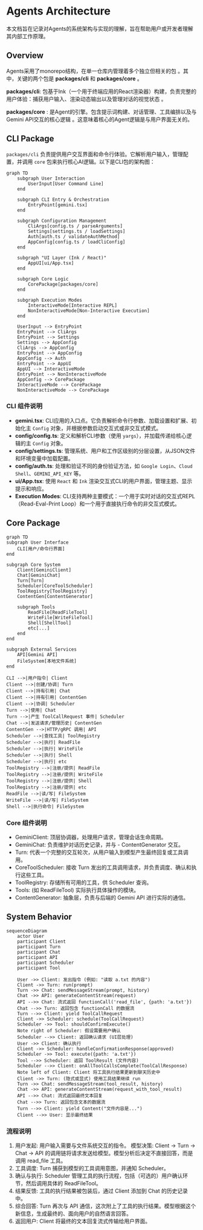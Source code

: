 # Agents Architecture

本文档旨在记录对Agents的系统架构与实现的理解，旨在帮助用户或开发者理解其内部工作原理。

## Overview

Agents采用了monorepo结构，在单一仓库内管理着多个独立但相关的包 。其中，关键的两个包是 **packages/cli** 和 **packages/core** 。

**packages/cli**: 包基于Ink（一个用于终端应用的React渲染器）构建，负责完整的用户体验：捕获用户输入、渲染动态输出以及管理对话的视觉状态 。  

**packages/core** : 是Agent的引擎。包含提示词构建、对话管理、工具编排以及与Gemini API交互的核心逻辑 。这意味着核心的Agent逻辑是与用户界面无关的。

## CLI Package

`packages/cli` 负责提供用户交互界面和命令行体验。它解析用户输入，管理配置，并调用 `core` 包来执行核心AI逻辑。以下是CLI包的架构图：

```mermaid
graph TD
    subgraph User Interaction
        UserInput[User Command Line]
    end

    subgraph CLI Entry & Orchestration
        EntryPoint[gemini.tsx]
    end

    subgraph Configuration Management
        CliArgs[config.ts / parseArguments]
        Settings[settings.ts / loadSettings]
        Auth[auth.ts / validateAuthMethod]
        AppConfig[config.ts / loadCliConfig]
    end

    subgraph "UI Layer (Ink / React)"
        AppUI[ui/App.tsx]
    end

    subgraph Core Logic
        CorePackage[packages/core]
    end

    subgraph Execution Modes
        InteractiveMode[Interactive REPL]
        NonInteractiveMode[Non-Interactive Execution]
    end

    UserInput --> EntryPoint
    EntryPoint --> CliArgs
    EntryPoint --> Settings
    Settings --> AppConfig
    CliArgs --> AppConfig
    EntryPoint --> AppConfig
    AppConfig --> Auth
    EntryPoint --> AppUI
    AppUI --> InteractiveMode
    EntryPoint --> NonInteractiveMode
    AppConfig --> CorePackage
    InteractiveMode --> CorePackage
    NonInteractiveMode --> CorePackage
```

### CLI 组件说明

- **gemini.tsx**: CLI应用的入口点。它负责解析命令行参数、加载设置和扩展、初始化主 `Config` 对象，并根据参数启动交互式或非交互式模式。
- **config/config.ts**: 定义和解析CLI参数（使用 `yargs`），并加载传递给核心逻辑的主 `Config` 对象。
- **config/settings.ts**: 管理系统、用户和工作区级别的分层设置，从JSON文件和环境变量中加载配置。
- **config/auth.ts**: 处理和验证不同的身份验证方法，如 `Google Login`、`Cloud Shell`、`GEMINI_API_KEY` 等。
- **ui/App.tsx**: 使用 `React` 和 `Ink` 渲染交互式CLI的用户界面，管理主题、显示提示和响应。
- **Execution Modes**: CLI支持两种主要模式：一个用于实时对话的交互式REPL（Read-Eval-Print Loop）和一个用于直接执行命令的非交互式模式。

## Core Package

```mermaid
graph TD
subgraph User Interface
    CLI[用户/命令行界面]
end

subgraph Core System
    Client[GeminiClient]
    Chat[GeminiChat]
    Turn[Turn]
    Scheduler[CoreToolScheduler]
    ToolRegistry[ToolRegistry]
    ContentGen[ContentGenerator]

    subgraph Tools
        ReadFile[ReadFileTool]
        WriteFile[WriteFileTool]
        Shell[ShellTool]
        etc[...]
    end
end

subgraph External Services
    API[Gemini API]
    FileSystem[本地文件系统]
end

CLI -->|用户指令| Client
Client -->|创建/协调| Turn
Client -->|持有引用| Chat
Client -->|持有引用| ContentGen
Client -->|协调| Scheduler
Turn -->|使用| Chat
Turn -->|产生 ToolCallRequest 事件| Scheduler
Chat -->|发送请求/管理历史| ContentGen
ContentGen -->|HTTP/gRPC 调用| API
Scheduler -->|查找工具| ToolRegistry
Scheduler -->|执行| ReadFile
Scheduler -->|执行| WriteFile
Scheduler -->|执行| Shell
Scheduler -->|执行| etc
ToolRegistry -->|注册/提供| ReadFile
ToolRegistry -->|注册/提供| WriteFile
ToolRegistry -->|注册/提供| Shell
ToolRegistry -->|注册/提供| etc
ReadFile -->|读/写| FileSystem
WriteFile -->|读/写| FileSystem
Shell -->|执行命令| FileSystem
```

### Core 组件说明

- GeminiClient: 顶层协调器，处理用户请求，管理会话生命周期。
- GeminiChat: 负责维护对话历史记录，并与 - ContentGenerator 交互。
- Turn: 代表一个完整的交互轮次，从用户输入到模型产生最终回复或工具调用。
- CoreToolScheduler: 接收 Turn 发出的工具调用请求，并负责调度、确认和执行这些工具。
- ToolRegistry: 存储所有可用的工具，供 Scheduler 查询。
- Tools: (如 ReadFileTool) 实际执行具体操作的模块。
- ContentGenerator: 抽象层，负责与后端的 Gemini API 进行实际的通信。

## System Behavior

```mermaid
sequenceDiagram
    actor User
    participant Client
    participant Turn
    participant Chat
    participant API
    participant Scheduler
    participant Tool

    User ->> Client: 发出指令 (例如: "读取 a.txt 的内容")
    Client ->> Turn: run(prompt)
    Turn ->> Chat: sendMessageStream(prompt, history)
    Chat ->> API: generateContentStream(request)
    API -->> Chat: 流式返回 functionCall('read_file', {path: 'a.txt'})
    Chat -->> Turn: 返回包含 functionCall 的数据流
    Turn -->> Client: yield ToolCallRequest
    Client ->> Scheduler: schedule(ToolCallRequest)
    Scheduler ->> Tool: shouldConfirmExecute()
    Note right of Scheduler: 假设需要用户确认
    Scheduler -->> Client: 返回确认请求 (UI层处理)
    User ->> Client: 确认执行
    Client ->> Scheduler: handleConfirmationResponse(approved)
    Scheduler ->> Tool: execute({path: 'a.txt'})
    Tool -->> Scheduler: 返回 ToolResult (文件内容)
    Scheduler -->> Client: onAllToolCallsComplete(ToolCallResponse)
    Note left of Client: Client 将工具执行结果更新到聊天历史中
    Client ->> Turn: (隐式或显式) 使用工具结果继续 run
    Turn ->> Chat: sendMessageStream(tool_result, history)
    Chat ->> API: generateContentStream(request_with_tool_result)
    API -->> Chat: 流式返回最终文本回复
    Chat -->> Turn: 返回包含文本的数据流
    Turn -->> Client: yield Content("文件内容是...")
    Client -->> User: 显示最终结果
```

### 流程说明

1. 用户发起: 用户输入需要与文件系统交互的指令。
模型决策: Client -> Turn -> Chat -> API 的调用链将请求发送给模型。模型分析后决定不直接回答，而是调用 read_file 工具。
2. 工具调度: Turn 捕获到模型的工具调用意图，并通知 Scheduler。
3. 确认与执行: Scheduler 管理工具的执行流程，包括（可选的）用户确认环节，然后调用具体的 ReadFileTool。
4. 结果反馈: 工具的执行结果被包装后，通过 Client 添加到 Chat 的历史记录中。
5. 综合回答: Turn 再次与 API 通信，这次附上了工具的执行结果。模型根据这个新信息，生成最终的、面向用户的自然语言回答。
6. 返回用户: Client 将最终的文本回复流式传输给用户界面。
